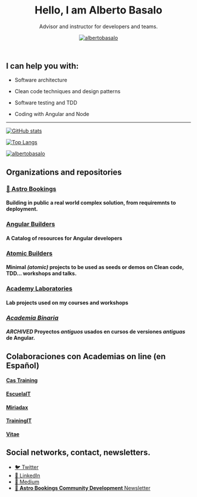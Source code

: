 <header>
  <h1 align="center">Hello,  I am Alberto Basalo</h1>
  <p align="center">Advisor and instructor for developers and teams.</p>
  <p align="center">
   <a href="https://twitter.com/albertobasalo" target="blank"><img src="https://img.shields.io/twitter/follow/albertobasalo?logo=twitter&style=for-the-badge" alt="albertobasalo" /></a>
  </p>
</header>

## I can help you with:

- Software architecture

- Clean code techniques and design patterns

- Software testing and TDD

- Coding with Angular and Node

---

[![GitHub stats](https://github-readme-stats.vercel.app/api?username=albertobasalo)](https://github.com/albertobasalo)

[![Top Langs](https://github-readme-stats.vercel.app/api/top-langs/?username=albertobasalo)](https://github.com/albertobasalo)

<p align="left">   
  <a href="https://github.com/ryo-ma/github-profile-trophy">
    <img src="https://github-profile-trophy.vercel.app/?username=albertobasalo" alt="albertobasalo" />
  </a> 
</p>

## Organizations and repositories

### [🚀 Astro Bookings](https://github.com/AstroBookings) 

#### Building in public a real world complex solution, from requiremnts to deployment.

### [Angular Builders](https://github.com/angularbuilders) 

#### A Catalog of resources for Angular developers

### [Atomic Builders](https://github.com/AtomicBuilders) 

#### Minimal _(atomic)_ projects to be used as seeds or demos on Clean code, TDD... workshops and talks.

### [Academy Laboratories](https://github.com/LabsAdemy) 

#### Lab projects used on my courses and workshops

### [_Academia Binaria_](https://github.com/AcademiaBinaria) 

#### _ARCHIVED_ Proyectos _antiguos_ usados en cursos de versiones _antiguas_ de Angular.

## Colaboraciones con Academias on line (en Español)

#### [Cas Training](https://cas-training.com/)
#### [EscuelaIT](https://escuela.it/teacher/alberto-basalo)
#### [Miriadax](https://formacion.miriadax.net/curso/taller-practico-especializado-pruebas-e2e-avanzadas-con-cypress/)
#### [TrainingIT](https://trainingit.es/)
#### [Vitae](http://www.vitaedigital.com/)

## Social networks, contact, newsletters.

- [🐦 Twitter](https://twitter.com/albertobasalo)
- [🤝 LinkedIn](https://www.linkedin.com/in/albertobasalo/)
- [📗 Medium](https://albertobasalo.medium.com/)
- [🚀 **Astro Bookings Community Development** Newsletter](https://www.getrevue.co/profile/albertobasalo)


